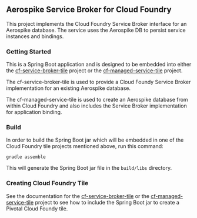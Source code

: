 ## Aerospike Service Broker for Cloud Foundry

This project implements the Cloud Foundry Service Broker interface for an Aerospike database. The service uses the Aerospike DB to persist service instances and bindings.

### Getting Started

This is a Spring Boot application and is designed to be embedded into either the [cf-service-broker-tile](https://github.com/aerospike/cf-service-broker-tile.git) project or the [cf-managed-service-tile](https://github.com/aerospike/cf-managed-service-tile.git) project. 

The cf-service-broker-tile is used to provide a Cloud Foundy Service Broker implementation for an existing Aerospike database. 

The cf-managed-service-tile is used to create an Aerospike database from within Cloud Foundry and also includes the Service Broker implementation for application binding.

### Build

In order to build the Spring Boot jar which will be embedded in one of the Cloud Foundry tile projects mentioned above, run this command:

```gradle assemble```

This will generate the Spring Boot jar file in the ```build/libs``` directory.

### Creating Cloud Foundry Tile

See the documentation for the [cf-service-broker-tile](https://github.com/aerospike/cf-service-broker-tile.git) or the [cf-managed-service-tile](https://github.com/aerospike/cf-managed-service-tile.git) project to see how to include the Spring Boot jar to create a Pivotal Cloud Foundy tile.



